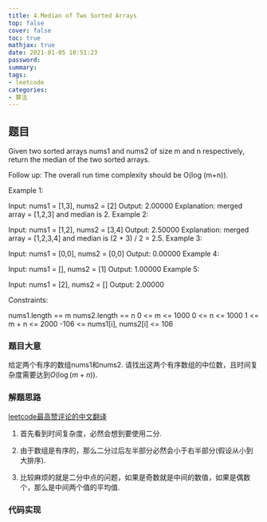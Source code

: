 ```yaml
---
title: 4.Median of Two Sorted Arrays
top: false
cover: false
toc: true
mathjax: true
date: 2021-01-05 10:51:23
password:
summary:
tags:
- leetcode
categories:
- 算法
---
```


## 题目

Given two sorted arrays nums1 and nums2 of size m and n respectively, return the median of the two sorted arrays.

Follow up: The overall run time complexity should be O(log (m+n)).

Example 1:

Input: nums1 = [1,3], nums2 = [2]
Output: 2.00000
Explanation: merged array = [1,2,3] and median is 2.
Example 2:

Input: nums1 = [1,2], nums2 = [3,4]
Output: 2.50000
Explanation: merged array = [1,2,3,4] and median is (2 + 3) / 2 = 2.5.
Example 3:

Input: nums1 = [0,0], nums2 = [0,0]
Output: 0.00000
Example 4:

Input: nums1 = [], nums2 = [1]
Output: 1.00000
Example 5:

Input: nums1 = [2], nums2 = []
Output: 2.00000

Constraints:

nums1.length == m
nums2.length == n
0 <= m <= 1000
0 <= n <= 1000
1 <= m + n <= 2000
-106 <= nums1[i], nums2[i] <= 106

### 题目大意

给定两个有序的数组nums1和nums2.
请找出这两个有序数组的中位数，且时间复杂度需要达到$O\left(\log(m+n)\right)$.

### 解题思路

[leetcode最高赞评论的中文翻译](https://zhuanlan.zhihu.com/p/70654378)

1. 首先看到时间复杂度，必然会想到要使用二分.

2. 由于数组是有序的，那么二分过后左半部分必然会小于右半部分(假设从小到大排序).

3. 比较麻烦的就是二分中点的问题，如果是奇数就是中间的数值，如果是偶数个，那么是中间两个值的平均值.


### 代码实现
